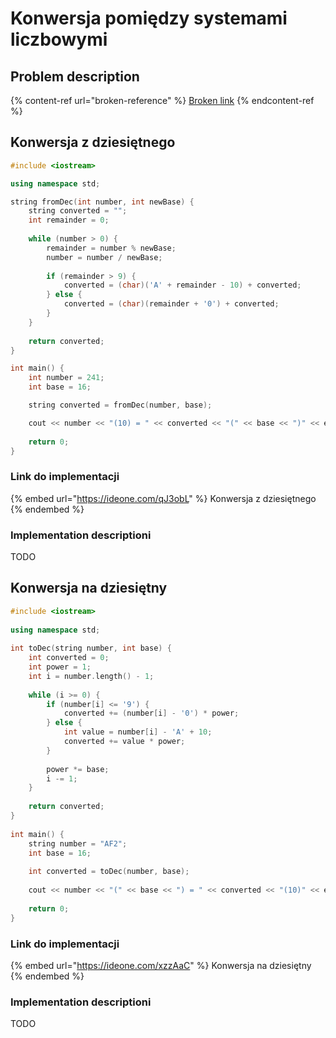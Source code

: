 # Konwersja pomiędzy systemami liczbowymi

## Problem description

{% content-ref url="broken-reference" %}
[Broken link](broken-reference)
{% endcontent-ref %}

## Konwersja z dziesiętnego

```cpp
#include <iostream>

using namespace std;

string fromDec(int number, int newBase) {
    string converted = "";
    int remainder = 0;
    
    while (number > 0) {
        remainder = number % newBase;
        number = number / newBase;
        
        if (remainder > 9) {
            converted = (char)('A' + remainder - 10) + converted;
        } else {
            converted = (char)(remainder + '0') + converted;
        }
    }
    
    return converted;
}

int main() {
    int number = 241;
    int base = 16;

    string converted = fromDec(number, base);

    cout << number << "(10) = " << converted << "(" << base << ")" << endl;
    
    return 0;
}
```

### Link do implementacji

{% embed url="https://ideone.com/qJ3obL" %}
Konwersja z dziesiętnego
{% endembed %}

### Implementation descriptioni

TODO

## Konwersja na dziesiętny

```cpp
#include <iostream>
 
using namespace std;
 
int toDec(string number, int base) {
    int converted = 0;
    int power = 1;
    int i = number.length() - 1;
 
    while (i >= 0) {
        if (number[i] <= '9') {
            converted += (number[i] - '0') * power;
        } else {
            int value = number[i] - 'A' + 10;
            converted += value * power;
        }
 
        power *= base;
        i -= 1;
    }
 
    return converted;
}
 
int main() {
    string number = "AF2";
    int base = 16;
 
    int converted = toDec(number, base);
 
    cout << number << "(" << base << ") = " << converted << "(10)" << endl;
 
    return 0;
}
```

### Link do implementacji

{% embed url="https://ideone.com/xzzAaC" %}
Konwersja na dziesiętny
{% endembed %}

### Implementation descriptioni

TODO
